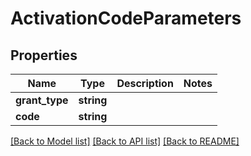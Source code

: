 # ActivationCodeParameters

## Properties
Name | Type | Description | Notes
------------ | ------------- | ------------- | -------------
**grant_type** | **string** |  | 
**code** | **string** |  | 

[[Back to Model list]](../README.md#documentation-for-models) [[Back to API list]](../README.md#documentation-for-api-endpoints) [[Back to README]](../README.md)



